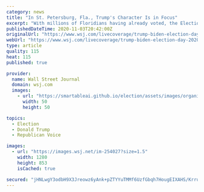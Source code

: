 ```yaml
---
category: news
title: "In St. Petersburg, Fla., Trump's Character Is in Focus"
excerpt: "With millions of Floridians having already voted, the Election Day line quickly diminished outside the largest polling location in St. Petersburg, Fla. The city resides in Pinellas County, one of the bellwether counties in the country's largest battleground state."
publishedDateTime: 2020-11-03T20:42:00Z
originalUrl: "https://www.wsj.com/livecoverage/trump-biden-election-day-2020/card/PkHQSgjoT4pxaeOrbhUA"
webUrl: "https://www.wsj.com/livecoverage/trump-biden-election-day-2020/card/PkHQSgjoT4pxaeOrbhUA"
type: article
quality: 115
heat: 115
published: true

provider:
  name: Wall Street Journal
  domain: wsj.com
  images:
    - url: "https://smartableai.github.io/election/assets/images/organizations/wsj.com-50x50.jpg"
      width: 50
      height: 50

topics:
  - Election
  - Donald Trump
  - Republican Voice

images:
  - url: "https://images.wsj.net/im-254027?size=1.5"
    width: 1280
    height: 853
    isCached: true

secured: "jHNLwgY3odbH9X3Jreowz6yAnk+pZTYYuTMMf6UzfGbqh7HougEIXAHS/KrruzNnf1vDh13hbzcJyxIsx9gae+gdlB3mOL2IwyCiDridimZUNEMqgNS+HNggr10QuVHwvaOVVvywuBh0jGjDGqeb5Y7VF24j4w0bJjOcqhnz2zxN5SFzK8LWY1m7SspAW/FuHoa2OtdR8yFUBOpfotZ7UQBmyEhUIorOwtxIdsNswipwRwx4U8O5g+aVSao+TWQk5tK9kzEAI8BKE01EztUSJX7wkJpmxqDmJ65WkLutiWLh3ZFeJp0CO2u17RVVAuk9PIruk5KIQF2ruDhrpNEJMce4OL2P4pC8WtgnE+D9v3I=;tGcY1xG199gquZgmIb54Aw=="
---
```


